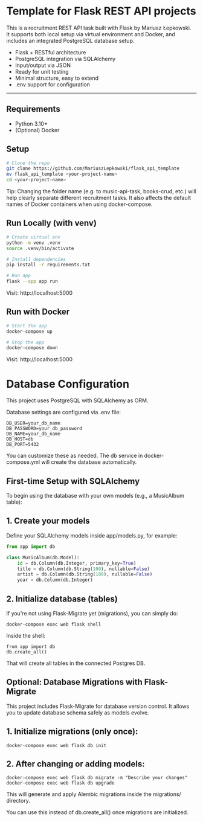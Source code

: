 # Template for Flask REST API projects

This is a recruitment REST API task built with Flask by Mariusz Łepkowski.  
It supports both local setup via virtual environment and Docker, and includes an integrated PostgreSQL database setup.

- Flask + RESTful architecture
- PostgreSQL integration via SQLAlchemy
- Input/output via JSON
- Ready for unit testing
- Minimal structure, easy to extend
- .env support for configuration
---

## Requirements

- Python 3.10+
- (Optional) Docker


## Setup 
```bash
# Clone the repo
git clone https://github.com/MariuszLepkowski/flask_api_template
mv flask_api_template <your-project-name>
cd <your-project-name>
```

Tip:
Changing the folder name (e.g. to music-api-task, books-crud, etc.) will help clearly separate different recruitment tasks.
It also affects the default names of Docker containers when using docker-compose.

## Run Locally (with venv)
```bash
# Create virtual env
python -m venv .venv
source .venv/bin/activate 

# Install dependencies
pip install -r requirements.txt

# Run app
flask --app app run
```
Visit: http://localhost:5000

## Run with Docker

```bash
# Start the app
docker-compose up

# Stop the app
docker-compose down
```
Visit: http://localhost:5000

# Database Configuration

This project uses PostgreSQL with SQLAlchemy as ORM.

Database settings are configured via .env file:
```
DB_USER=your_db_name
DB_PASSWORD=your_db_password
DB_NAME=your_db_name
DB_HOST=db
DB_PORT=5432
```

You can customize these as needed. The db service in docker-compose.yml will create the database automatically.

## First-time Setup with SQLAlchemy

To begin using the database with your own models (e.g., a MusicAlbum table):

## 1. Create your models

Define your SQLAlchemy models inside app/models.py, for example:
```py
from app import db

class MusicAlbum(db.Model):
    id = db.Column(db.Integer, primary_key=True)
    title = db.Column(db.String(100), nullable=False)
    artist = db.Column(db.String(100), nullable=False)
    year = db.Column(db.Integer)
```

## 2. Initialize database (tables)

If you're not using Flask-Migrate yet (migrations), you can simply do:
```commandline
docker-compose exec web flask shell
```

Inside the shell:
```commandline
from app import db
db.create_all()
```

That will create all tables in the connected Postgres DB.

## Optional: Database Migrations with Flask-Migrate

This project includes Flask-Migrate for database version control.
It allows you to update database schema safely as models evolve.

## 1. Initialize migrations (only once):

```commandline
docker-compose exec web flask db init
```

##  2. After changing or adding models:

```commandline
docker-compose exec web flask db migrate -m "Describe your changes"
docker-compose exec web flask db upgrade
```

This will generate and apply Alembic migrations inside the migrations/ directory.

You can use this instead of db.create_all() once migrations are initialized.